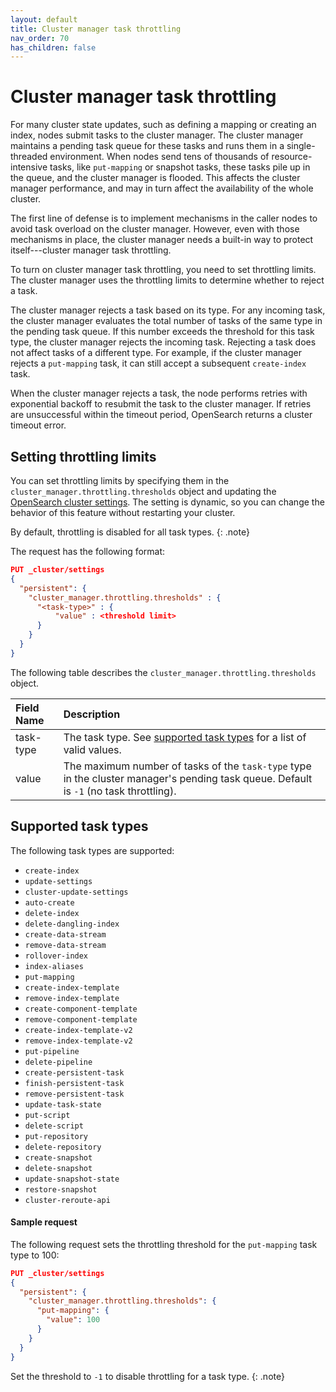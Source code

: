 ```yaml
---
layout: default
title: Cluster manager task throttling
nav_order: 70
has_children: false
---
```


# Cluster manager task throttling

For many cluster state updates, such as defining a mapping or creating an index, nodes submit tasks to the cluster manager. The cluster manager maintains a pending task queue for these tasks and runs them in a single-threaded environment. When nodes send tens of thousands of resource-intensive tasks, like `put-mapping` or snapshot tasks, these tasks pile up in the queue, and the cluster manager is flooded. This affects the cluster manager performance, and may in turn affect the availability of the whole cluster. 

The first line of defense is to implement mechanisms in the caller nodes to avoid task overload on the cluster manager. However, even with those mechanisms in place, the cluster manager needs a built-in way to protect itself---cluster manager task throttling.

To turn on cluster manager task throttling, you need to set throttling limits. The cluster manager uses the throttling limits to determine whether to reject a task. 

The cluster manager rejects a task based on its type. For any incoming task, the cluster manager evaluates the total number of tasks of the same type in the pending task queue. If this number exceeds the threshold for this task type, the cluster manager rejects the incoming task. Rejecting a task does not affect tasks of a different type. For example, if the cluster manager rejects a `put-mapping` task, it can still accept a subsequent `create-index` task. 

When the cluster manager rejects a task, the node performs retries with exponential backoff to resubmit the task to the cluster manager. If retries are unsuccessful within the timeout period, OpenSearch returns a cluster timeout error.

## Setting throttling limits

You can set throttling limits by specifying them in the `cluster_manager.throttling.thresholds` object and updating the [OpenSearch cluster settings]({{site.url}}{{site.baseurl}}/api-reference/cluster-settings). The setting is dynamic, so you can change the behavior of this feature without restarting your cluster.

By default, throttling is disabled for all task types.
{: .note}

The request has the following format:

```json
PUT _cluster/settings
{
  "persistent": {
    "cluster_manager.throttling.thresholds" : {
      "<task-type>" : {
          "value" : <threshold limit>
      }
    }
  }
}
```

The following table describes the `cluster_manager.throttling.thresholds` object.

Field Name | Description
:--- | :---
task-type | The task type. See [supported task types](#supported-task-types) for a list of valid values.
value | The maximum number of tasks of the `task-type` type in the cluster manager's pending task queue. Default is `-1` (no task throttling).  

## Supported task types

The following task types are supported:

- `create-index` 
- `update-settings` 
- `cluster-update-settings` 
- `auto-create` 
- `delete-index` 
- `delete-dangling-index` 
- `create-data-stream` 
- `remove-data-stream` 
- `rollover-index` 
- `index-aliases` 
- `put-mapping` 
- `create-index-template` 
- `remove-index-template` 
- `create-component-template` 
- `remove-component-template` 
- `create-index-template-v2` 
- `remove-index-template-v2` 
- `put-pipeline` 
- `delete-pipeline` 
- `create-persistent-task` 
- `finish-persistent-task` 
- `remove-persistent-task` 
- `update-task-state` 
- `put-script` 
- `delete-script` 
- `put-repository` 
- `delete-repository` 
- `create-snapshot` 
- `delete-snapshot` 
- `update-snapshot-state` 
- `restore-snapshot` 
- `cluster-reroute-api`

#### Sample request

The following request sets the throttling threshold for the `put-mapping` task type to 100:

```json
PUT _cluster/settings
{
  "persistent": {
    "cluster_manager.throttling.thresholds": {
      "put-mapping": {
        "value": 100
      }
    }
  }
}
```

Set the threshold to `-1` to disable throttling for a task type. 
{: .note}
